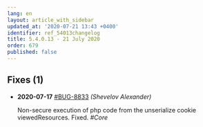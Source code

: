 ```yaml
---
lang: en
layout: article_with_sidebar
updated_at: '2020-07-21 13:43 +0400'
identifier: ref_54013changelog
title: 5.4.0.13 - 21 July 2020
order: 679
published: false
---
```

## Fixes (1)

* **2020-07-17** [#BUG-8833](https://xcn.myjetbrains.com/youtrack/issue/BUG-8833) _(Shevelov Alexander)_

  Non-secure execution of php code from the unserialize cookie viewedResources. Fixed. _#Core_

